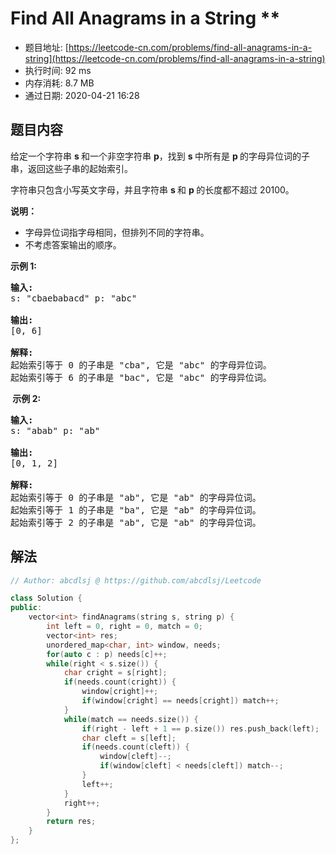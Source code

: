 # Find All Anagrams in a String **
- 题目地址: [https://leetcode-cn.com/problems/find-all-anagrams-in-a-string](https://leetcode-cn.com/problems/find-all-anagrams-in-a-string)
- 执行时间: 92 ms
- 内存消耗: 8.7 MB
- 通过日期: 2020-04-21 16:28

## 题目内容
<p>给定一个字符串 <strong>s </strong>和一个非空字符串 <strong>p</strong>，找到 <strong>s </strong>中所有是 <strong>p </strong>的字母异位词的子串，返回这些子串的起始索引。</p>

<p>字符串只包含小写英文字母，并且字符串 <strong>s </strong>和 <strong>p </strong>的长度都不超过 20100。</p>

<p><strong>说明：</strong></p>

<ul>
	<li>字母异位词指字母相同，但排列不同的字符串。</li>
	<li>不考虑答案输出的顺序。</li>
</ul>

<p><strong>示例 1:</strong></p>

<pre>
<strong>输入:</strong>
s: "cbaebabacd" p: "abc"

<strong>输出:</strong>
[0, 6]

<strong>解释:</strong>
起始索引等于 0 的子串是 "cba", 它是 "abc" 的字母异位词。
起始索引等于 6 的子串是 "bac", 它是 "abc" 的字母异位词。
</pre>

<p><strong> 示例 2:</strong></p>

<pre>
<strong>输入:</strong>
s: "abab" p: "ab"

<strong>输出:</strong>
[0, 1, 2]

<strong>解释:</strong>
起始索引等于 0 的子串是 "ab", 它是 "ab" 的字母异位词。
起始索引等于 1 的子串是 "ba", 它是 "ab" 的字母异位词。
起始索引等于 2 的子串是 "ab", 它是 "ab" 的字母异位词。
</pre>


## 解法
```cpp
// Author: abcdlsj @ https://github.com/abcdlsj/Leetcode

class Solution {
public:
    vector<int> findAnagrams(string s, string p) {
        int left = 0, right = 0, match = 0;
        vector<int> res;
        unordered_map<char, int> window, needs;
        for(auto c : p) needs[c]++;
        while(right < s.size()) {
            char cright = s[right];
            if(needs.count(cright)) {
                window[cright]++;
                if(window[cright] == needs[cright]) match++;
            }
            while(match == needs.size()) {
                if(right - left + 1 == p.size()) res.push_back(left);
                char cleft = s[left];
                if(needs.count(cleft)) {
                    window[cleft]--;
                    if(window[cleft] < needs[cleft]) match--;
                }
                left++;
            }
            right++;
        }
        return res;
    }
};

```
